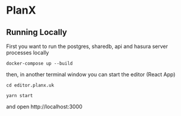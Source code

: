 # PlanX

## Running Locally

First you want to run the postgres, sharedb, api and hasura server processes locally

`docker-compose up --build`

then, in another terminal window you can start the editor (React App)

`cd editor.planx.uk`

`yarn start`

and open http://localhost:3000

